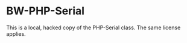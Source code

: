 BW-PHP-Serial
=============

This is a local, hacked copy of the PHP-Serial class.  The same license applies.
